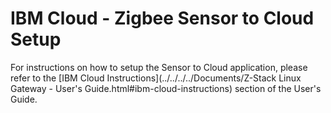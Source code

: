 # IBM Cloud - Zigbee Sensor to Cloud Setup

For instructions on how to setup the Sensor to Cloud application, please refer to the 
[IBM Cloud Instructions](../../../../Documents/Z-Stack Linux Gateway - User's Guide.html#ibm-cloud-instructions) section of the User's Guide.